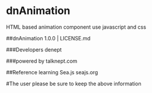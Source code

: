 # dnAnimation
HTML based animation component use javascript and css

##dnAnimation 1.0.0 | LICENSE.md

###Developers denept

###powered by talknept.com

##Reference learning Sea.js seajs.org



#The user please be sure to keep the above information
